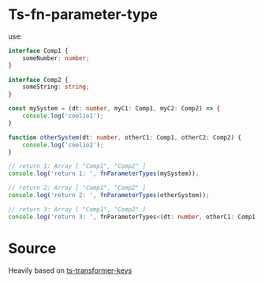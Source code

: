 # Ts-fn-parameter-type
use:
```typescript
interface Comp1 {
    someNumber: number;
}

interface Comp2 {
    someString: string;
}

const mySystem = (dt: number, myC1: Comp1, myC2: Comp2) => {
    console.log('coolio1');
}

function otherSystem(dt: number, otherC1: Comp1, otherC2: Comp2) {
    console.log('coolio2');
}

// return 1: Array [ "Comp1", "Comp2" ]
console.log('return 1: ', fnParameterTypes(mySystem)); 

// return 2: Array [ "Comp1", "Comp2" ]
console.log('return 2: ', fnParameterTypes(otherSystem));

// return 3: Array [ "Comp1", "Comp2" ]
console.log('return 3: ', fnParameterTypes<(dt: number, otherC1: Comp1, otherC2: Comp2) => void>(otherSystem));
```

# Source
Heavily based on [ts-transformer-keys](https://github.com/kimamula/ts-transformer-keys)
